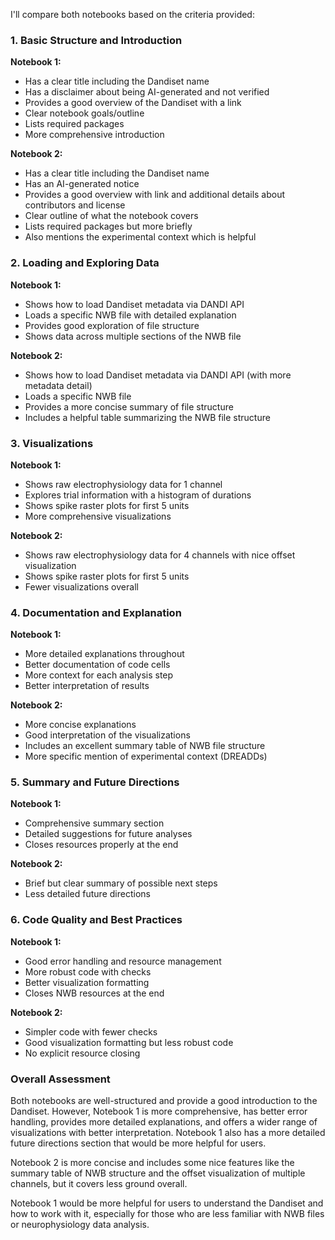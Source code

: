 I'll compare both notebooks based on the criteria provided:

### 1. Basic Structure and Introduction

**Notebook 1:**
- Has a clear title including the Dandiset name
- Has a disclaimer about being AI-generated and not verified
- Provides a good overview of the Dandiset with a link
- Clear notebook goals/outline
- Lists required packages
- More comprehensive introduction

**Notebook 2:**
- Has a clear title including the Dandiset name
- Has an AI-generated notice
- Provides a good overview with link and additional details about contributors and license
- Clear outline of what the notebook covers
- Lists required packages but more briefly
- Also mentions the experimental context which is helpful

### 2. Loading and Exploring Data

**Notebook 1:**
- Shows how to load Dandiset metadata via DANDI API
- Loads a specific NWB file with detailed explanation
- Provides good exploration of file structure
- Shows data across multiple sections of the NWB file

**Notebook 2:**
- Shows how to load Dandiset metadata via DANDI API (with more metadata detail)
- Loads a specific NWB file
- Provides a more concise summary of file structure
- Includes a helpful table summarizing the NWB file structure

### 3. Visualizations

**Notebook 1:**
- Shows raw electrophysiology data for 1 channel
- Explores trial information with a histogram of durations
- Shows spike raster plots for first 5 units
- More comprehensive visualizations

**Notebook 2:**
- Shows raw electrophysiology data for 4 channels with nice offset visualization
- Shows spike raster plots for first 5 units
- Fewer visualizations overall

### 4. Documentation and Explanation

**Notebook 1:**
- More detailed explanations throughout
- Better documentation of code cells
- More context for each analysis step
- Better interpretation of results

**Notebook 2:**
- More concise explanations
- Good interpretation of the visualizations
- Includes an excellent summary table of NWB file structure
- More specific mention of experimental context (DREADDs)

### 5. Summary and Future Directions

**Notebook 1:**
- Comprehensive summary section
- Detailed suggestions for future analyses
- Closes resources properly at the end

**Notebook 2:**
- Brief but clear summary of possible next steps
- Less detailed future directions

### 6. Code Quality and Best Practices

**Notebook 1:**
- Good error handling and resource management
- More robust code with checks
- Better visualization formatting
- Closes NWB resources at the end

**Notebook 2:**
- Simpler code with fewer checks
- Good visualization formatting but less robust code
- No explicit resource closing

### Overall Assessment

Both notebooks are well-structured and provide a good introduction to the Dandiset. However, Notebook 1 is more comprehensive, has better error handling, provides more detailed explanations, and offers a wider range of visualizations with better interpretation. Notebook 1 also has a more detailed future directions section that would be more helpful for users.

Notebook 2 is more concise and includes some nice features like the summary table of NWB structure and the offset visualization of multiple channels, but it covers less ground overall.

Notebook 1 would be more helpful for users to understand the Dandiset and how to work with it, especially for those who are less familiar with NWB files or neurophysiology data analysis.